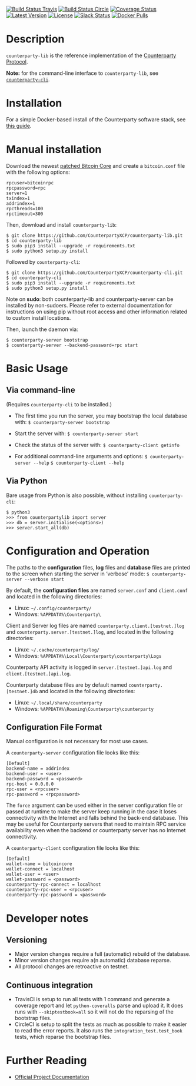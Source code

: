 [![Build Status Travis](https://travis-ci.org/CounterpartyXCP/counterparty-lib.svg?branch=develop)](https://travis-ci.org/CounterpartyXCP/counterparty-lib)
[![Build Status Circle](https://circleci.com/gh/CounterpartyXCP/counterparty-lib.svg?&style=shield)](https://circleci.com/gh/CounterpartyXCP/counterparty-lib)
[![Coverage Status](https://coveralls.io/repos/CounterpartyXCP/counterparty-lib/badge.png?branch=develop)](https://coveralls.io/r/CounterpartyXCP/counterparty-lib?branch=develop)
[![Latest Version](https://pypip.in/version/counterparty-lib/badge.svg)](https://pypi.python.org/pypi/counterparty-lib/)
[![License](https://pypip.in/license/counterparty-lib/badge.svg)](https://pypi.python.org/pypi/counterparty-lib/)
[![Slack Status](http://slack.counterparty.io/badge.svg)](http://slack.counterparty.io)
[![Docker Pulls](https://img.shields.io/docker/pulls/counterparty/counterparty-server.svg?maxAge=2592000)](https://hub.docker.com/r/counterparty/counterparty-server/)


# Description
`counterparty-lib` is the reference implementation of the [Counterparty Protocol](https://counterparty.io).

**Note:** for the command-line interface to `counterparty-lib`, see [`counterparty-cli`](https://github.com/CounterpartyXCP/counterparty-cli).


# Installation

For a simple Docker-based install of the Counterparty software stack, see [this guide](http://counterparty.io/docs/federated_node/).


# Manual installation

Download the newest [patched Bitcoin Core](https://github.com/btcdrak/bitcoin/releases) and create
a `bitcoin.conf` file with the following options:

```
rpcuser=bitcoinrpc
rpcpassword=rpc
server=1
txindex=1
addrindex=1
rpcthreads=100
rpctimeout=300
```

Then, download and install `counterparty-lib`:

```
$ git clone https://github.com/CounterpartyXCP/counterparty-lib.git
$ cd counterparty-lib
$ sudo pip3 install --upgrade -r requirements.txt
$ sudo python3 setup.py install
```

Followed by `counterparty-cli`:

```
$ git clone https://github.com/CounterpartyXCP/counterparty-cli.git
$ cd counterparty-cli
$ sudo pip3 install --upgrade -r requirements.txt
$ sudo python3 setup.py install
```

Note on **sudo**: both counterparty-lib and counterparty-server can be installed by non-sudoers. Please refer to external documentation for instructions on using pip without root access and other information related to custom install locations.


Then, launch the daemon via:

```
$ counterparty-server bootstrap
$ counterparty-server --backend-password=rpc start
```

# Basic Usage

## Via command-line 

(Requires `counterparty-cli` to be installed.)

* The first time you run the server, you may bootstrap the local database with:
	`$ counterparty-server bootstrap`

* Start the server with:
	`$ counterparty-server start`

* Check the status of the server with:
	`$ counterparty-client getinfo`

* For additional command-line arguments and options:
	`$ counterparty-server --help`
	`$ counterparty-client --help`

## Via Python

Bare usage from Python is also possible, without installing `counterparty-cli`:

```
$ python3
>>> from counterpartylib import server
>>> db = server.initialise(<options>)
>>> server.start_all(db)
```

# Configuration and Operation

The paths to the **configuration** files, **log** files and **database** files are printed to the screen when starting the server in ‘verbose’ mode:
	`$ counterparty-server --verbose start`

By default, the **configuration files** are named `server.conf` and `client.conf` and located in the following directories:

* Linux: `~/.config/counterparty/`
* Windows: `%APPDATA%\Counterparty\`

Client and Server log files are named `counterparty.client.[testnet.]log` and `counterparty.server.[testnet.]log`, and located in the following directories:

* Linux: `~/.cache/counterparty/log/`
* Windows: `%APPDATA%\Local\Counterparty\counterparty\Logs`

Counterparty API activity is logged in `server.[testnet.]api.log` and `client.[testnet.]api.log`.

Counterparty database files are by default named `counterparty.[testnet.]db` and located in the following directories:

* Linux: `~/.local/share/counterparty`
* Windows: `%APPDATA%\Roaming\Counterparty\counterparty`

## Configuration File Format

Manual configuration is not necessary for most use cases. 

A `counterparty-server` configuration file looks like this:

	[Default]
	backend-name = addrindex
	backend-user = <user>
	backend-password = <password>
	rpc-host = 0.0.0.0
	rpc-user = <rpcuser>
	rpc-password = <rpcpassword>

The ``force`` argument can be used either in the server configuration file or passed at runtime to make the server keep running in the case it loses connectivity with the Internet and falls behind the back-end database. This may be useful for Counterparty servers that need to maintain RPC service availability even when the backend or counterparty server has no Internet connectivity.

A `counterparty-client` configuration file looks like this:

	[Default]
	wallet-name = bitcoincore
	wallet-connect = localhost
	wallet-user = <user>
	wallet-password = <password>
	counterparty-rpc-connect = localhost
	counterparty-rpc-user = <rpcuser>
	counterparty-rpc-password = <password>


# Developer notes

## Versioning

* Major version changes require a full (automatic) rebuild of the database.
* Minor version changes require a(n automatic) database reparse.
* All protocol changes are retroactive on testnet.

## Continuous integration
 - TravisCI is setup to run all tests with 1 command and generate a coverage report and let `python-coveralls` parse and upload it.
   It does runs with `--skiptestbook=all` so it will not do the reparsing of the bootstrap files.
 - CircleCI is setup to split the tests as much as possible to make it easier to read the error reports.
   It also runs the `integration_test.test_book` tests, which reparse the bootstrap files.


# Further Reading

* [Official Project Documentation](http://counterparty.io/docs/)
